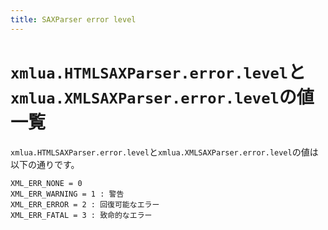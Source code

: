 ```yaml
---
title: SAXParser error level
---
```


# `xmlua.HTMLSAXParser.error.level`と`xmlua.XMLSAXParser.error.level`の値一覧

`xmlua.HTMLSAXParser.error.level`と`xmlua.XMLSAXParser.error.level`の値は以下の通りです。

```
XML_ERR_NONE = 0
XML_ERR_WARNING = 1 : 警告
XML_ERR_ERROR = 2 : 回復可能なエラー
XML_ERR_FATAL = 3 : 致命的なエラー
```
